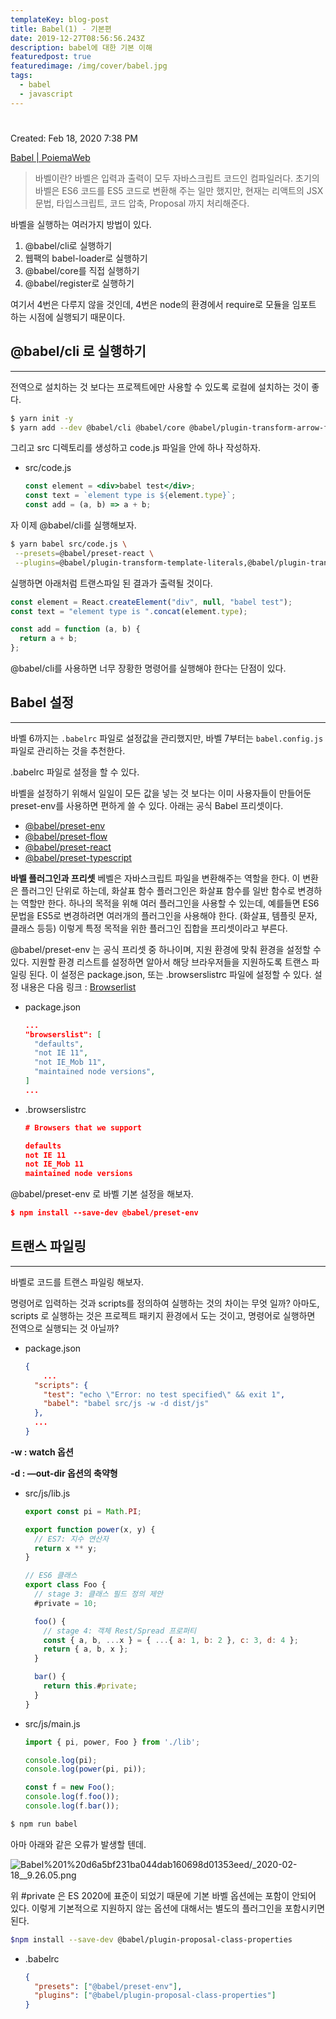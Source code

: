 ```yaml
---
templateKey: blog-post
title: Babel(1) - 기본편
date: 2019-12-27T08:56:56.243Z
description: babel에 대한 기본 이해
featuredpost: true
featuredimage: /img/cover/babel.jpg
tags:
  - babel
  - javascript
---
```

# 

Created: Feb 18, 2020 7:38 PM

[Babel | PoiemaWeb](https://poiemaweb.com/es6-babel-webpack-1)

> 바벨이란?
바벨은 입력과 출력이 모두 자바스크립트 코드인 컴파일러다. 초기의 바벨은 ES6 코드를 ES5 코드로 변환해 주는 일만 했지만, 현재는 리액트의 JSX 문법, 타입스크립트, 코드 압축, Proposal 까지 처리해준다.

바벨을 실행하는 여러가지 방법이 있다.

1. @babel/cli로 실행하기
2. 웹팩의 babel-loader로 실행하기
3. @babel/core를 직접 실행하기
4. @babel/register로 실행하기

여기서 4번은 다루지 않을 것인데, 4번은 node의 환경에서 require로 모듈을 임포트 하는 시점에 실행되기 때문이다.

## @babel/cli 로 실행하기

---

전역으로 설치하는 것 보다는 프로젝트에만 사용할 수 있도록 로컬에 설치하는 것이 좋다.

```bash
$ yarn init -y
$ yarn add --dev @babel/cli @babel/core @babel/plugin-transform-arrow-functions @babel/plugin-transform-template-literals @babel/preset-react
```

그리고 src 디렉토리를 생성하고 code.js 파일을 안에 하나 작성하자.

- src/code.js

    ```jsx
    const element = <div>babel test</div>;
    const text = `element type is ${element.type}`;
    const add = (a, b) => a + b;
    ```

자 이제 @babel/cli를 실행해보자.

```bash
$ yarn babel src/code.js \
 --presets=@babel/preset-react \
 --plugins=@babel/plugin-transform-template-literals,@babel/plugin-transform-arrow-functions
```

실행하면 아래처럼 트랜스파일 된 결과가 출력될 것이다.

```jsx
const element = React.createElement("div", null, "babel test");
const text = "element type is ".concat(element.type);

const add = function (a, b) {
  return a + b;
};
```

 

@babel/cli를 사용하면 너무 장황한 명령어를 실행해야 한다는 단점이 있다.

## Babel 설정

---

바벨 6까지는 `.babelrc` 파일로 설정값을 관리했지만, 바벨 7부터는 `babel.config.js` 파일로 관리하는 것을 추천한다.

.babelrc 파일로 설정을 할 수 있다.

바벨을 설정하기 위해서 일일이 모든 값을 넣는 것 보다는 이미 사용자들이 만들어둔 preset-env를 사용하면 편하게 쓸 수 있다. 아래는 공식 Babel 프리셋이다.

- [@babel/preset-env](https://babeljs.io/docs/en/babel-preset-env)
- [@babel/preset-flow](https://babeljs.io/docs/en/babel-preset-flow)
- [@babel/preset-react](https://babeljs.io/docs/en/babel-preset-react)
- [@babel/preset-typescript](https://babeljs.io/docs/en/babel-preset-typescript)

**바벨 플러그인과 프리셋**
베벨은  자바스크립트 파일을 변환해주는 역할을 한다. 이 변환은 플러그인 단위로 하는데, 화살표 함수 플러그인은 화살표 함수를 일반 함수로 변경하는 역할만 한다.
 하나의 목적을 위해 여러 플러그인을 사용할 수 있는데, 예를들면 ES6 문법을 ES5로 변경하려면 여러개의 플러그인을 사용해야 한다. (화살표, 템플릿 문자, 클래스 등등) 이렇게 특정 목적을 위한 플러그인 집합을 프리셋이라고 부른다.

@babel/preset-env 는 공식 프리셋 중 하나이며, 지원 환경에 맞춰 환경을 설정할 수 있다. 지원할 환경 리스트를 설정하면 알아서 해당 브라우저들을 지원하도록 트랜스 파일링 된다. 이 설정은 package.json, 또는 .browserslistrc 파일에 설정할 수 있다. 설정 내용은 다음 링크 : [Browserlist](https://github.com/browserslist/browserslist)

- package.json

    ```json
    ...
    "browserslist": [
      "defaults",
      "not IE 11",
      "not IE_Mob 11",
      "maintained node versions",
    ]
    ...
    ```

- .browserslistrc

    ```json
    # Browsers that we support

    defaults
    not IE 11
    not IE_Mob 11
    maintained node versions
    ```

@babel/preset-env 로 바벨 기본 설정을 해보자.

```json
$ npm install --save-dev @babel/preset-env
```

## 트랜스 파일링

---

바벨로 코드를 트랜스 파일링 해보자.

명령어로 입력하는 것과 scripts를 정의하여 실행하는 것의 차이는 무엇 일까?
아마도, scripts 로 실행하는 것은 프로젝트 패키지 환경에서 도는 것이고, 명령어로 실행하면 전역으로 실행되는 것 아닐까?

- package.json

    ```json
    {
    	...
      "scripts": {
        "test": "echo \"Error: no test specified\" && exit 1",
        "babel": "babel src/js -w -d dist/js"
      },
      ...
    }
    ```

**-w : watch 옵션**

**-d : —out-dir 옵션의 축약형**

- src/js/lib.js

    ```jsx
    export const pi = Math.PI;

    export function power(x, y) {
      // ES7: 지수 연산자
      return x ** y;
    }

    // ES6 클래스
    export class Foo {
      // stage 3: 클래스 필드 정의 제안
      #private = 10;

      foo() {
        // stage 4: 객체 Rest/Spread 프로퍼티
        const { a, b, ...x } = { ...{ a: 1, b: 2 }, c: 3, d: 4 };
        return { a, b, x };
      }

      bar() {
        return this.#private;
      }
    }
    ```

- src/js/main.js

    ```jsx
    import { pi, power, Foo } from './lib';

    console.log(pi);
    console.log(power(pi, pi));

    const f = new Foo();
    console.log(f.foo());
    console.log(f.bar());
    ```

```bash
$ npm run babel
```

아마 아래와 같은 오류가 발생할 텐데.

![Babel%201%20d6a5bf231ba044dab160698d01353eed/_2020-02-18__9.26.05.png](Babel%201%20d6a5bf231ba044dab160698d01353eed/_2020-02-18__9.26.05.png)

위 #private 은 ES 2020에 표준이 되었기 때문에 기본 바벨 옵션에는 포함이 안되어 있다. 이렇게 기본적으로 지원하지 않는 옵션에 대해서는 별도의 플러그인을 포함시키면 된다.

```bash
$npm install --save-dev @babel/plugin-proposal-class-properties
```

- .babelrc

    ```json
    {
      "presets": ["@babel/preset-env"],
      "plugins": ["@babel/plugin-proposal-class-properties"]
    }
    ```